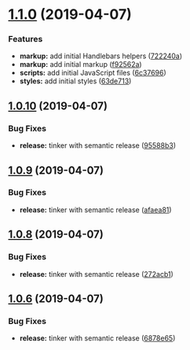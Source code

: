 # [1.1.0](https://github.com/nodewell/website/compare/v1.0.10...v1.1.0) (2019-04-07)


### Features

* **markup:** add initial Handlebars helpers ([722240a](https://github.com/nodewell/website/commit/722240a))
* **markup:** add initial markup ([f92562a](https://github.com/nodewell/website/commit/f92562a))
* **scripts:** add initial JavaScript files ([6c37696](https://github.com/nodewell/website/commit/6c37696))
* **styles:** add initial styles ([63de713](https://github.com/nodewell/website/commit/63de713))

## [1.0.10](https://github.com/nodewell/website/compare/v1.0.9...v1.0.10) (2019-04-07)


### Bug Fixes

* **release:** tinker with semantic release ([95588b3](https://github.com/nodewell/website/commit/95588b3))

## [1.0.9](https://github.com/nodewell/website/compare/v1.0.8...v1.0.9) (2019-04-07)


### Bug Fixes

* **release:** tinker with semantic release ([afaea81](https://github.com/nodewell/website/commit/afaea81))

## [1.0.8](https://github.com/nodewell/website/compare/v1.0.7...v1.0.8) (2019-04-07)


### Bug Fixes

* **release:** tinker with semantic release ([272acb1](https://github.com/nodewell/website/commit/272acb1))

## [1.0.6](https://github.com/nodewell/website/compare/v1.0.5...v1.0.6) (2019-04-07)


### Bug Fixes

* **release:** tinker with semantic release ([6878e65](https://github.com/nodewell/website/commit/6878e65))
